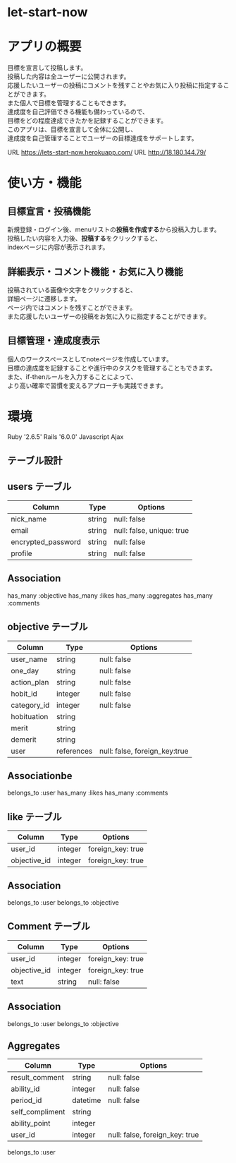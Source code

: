 # let-start-now

# アプリの概要
目標を宣言して投稿します。<br>
投稿した内容は全ユーザーに公開されます。<br>
応援したいユーザーの投稿にコメントを残すことやお気に入り投稿に指定することができます。
<br>
また個人で目標を管理することもできます。<br>
達成度を自己評価できる機能も備わっているので、<br>
目標をどの程度達成できたかを記録することができます。<br>
このアプリは、目標を宣言して全体に公開し、<br>
達成度を自己管理することでユーザーの目標達成をサポートします。

 URL https://lets-start-now.herokuapp.com/
 URL http://18.180.144.79/

# 使い方・機能
## 目標宣言・投稿機能
新規登録・ログイン後、menuリストの**投稿を作成する**から投稿入力します。<br>
投稿したい内容を入力後、**投稿する**をクリックすると、<br>
indexページに内容が表示されます。

## 詳細表示・コメント機能・お気に入り機能
投稿されている画像や文字をクリックすると、<br>
詳細ページに遷移します。<br>
ページ内ではコメントを残すことができます。<br>
また応援したいユーザーの投稿をお気に入りに指定することができます。

## 目標管理・達成度表示
個人のワークスペースとしてnoteページを作成しています。<br>
目標の達成度を記録することや進行中のタスクを管理することもできます。<br>
また、if-thenルールを入力することによって、<br>
より高い確率で習慣を変えるアプローチも実践できます。


# 環境
Ruby '2.6.5'
Rails '6.0.0'
Javascript
Ajax

## テーブル設計


## users テーブル


| Column              | Type   | Options                     |
| ------------------- | ------ | ----------------------------|
| nick_name           | string | null: false                 | 
| email               | string | null: false, unique: true   | 
| encrypted_password  | string | null: false                 | 
| profile             | string | null: false                 |


##  Association
has_many   :objective 
has_many   :likes
has_many   :aggregates
has_many   :comments



##  objective テーブル


| Column              | Type       | Options                        |
| ------------------- | ---------- | ------------------------------ |
| user_name           | string     | null: false                    | 
| one_day             | string     | null: false                    |
| action_plan         | string     | null: false                    | 
| hobit_id            | integer    | null: false                    | 
| category_id         | integer    | null: false                    |
| hobituation         | string     |                                |
| merit               | string     |                                |
| demerit             | string     |                                |
| user                | references | null: false, foreign_key:true  |


##  Associationbe

belongs_to :user
has_many   :likes
has_many   :comments


##  like  テーブル


| Column          | Type        | Options             |
| --------------- | ----------- | ------------------- |
| user_id         |  integer    |  foreign_key: true  |
| objective_id    |  integer    |  foreign_key: true  |


##  Association
belongs_to :user
belongs_to :objective


##  Comment テーブル

| Column         | Type         | Options             |
|----------------| -------------|---------------------|
| user_id        |  integer     | foreign_key: true   |
| objective_id   |  integer     | foreign_key: true   |
| text           |  string      | null: false         | 

## Association

belongs_to :user
belongs_to :objective




## Aggregates

| Column            | Type        | Options                        |
| ---------------   | ----------- | ------------------------------ |
| result_comment    |  string     | null: false                    |
| ability_id        |  integer    | null: false                    |
| period_id         |  datetime    | null: false                    |
| self_compliment   |  string     |                                |
| ability_point     |  integer    |                                |
| user_id           |  integer    | null: false, foreign_key: true |

 belongs_to :user
 